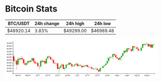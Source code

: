 # Bitcoin Stats

BTC/USDT|24h change|24h high|24h low|
|---|---|---|---|
|$48920.14|3.83%|$49299.00|$46989.48|

<img src="./chart.svg">
